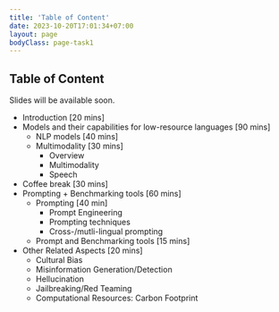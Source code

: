 ```yaml
---
title: 'Table of Content'
date: 2023-10-20T17:01:34+07:00
layout: page
bodyClass: page-task1
---
```



## Table of Content
Slides will be available soon. 

- Introduction [20 mins]
- Models and their capabilities for low-resource languages [90 mins]
  - NLP models [40 mins]   
  - Multimodality [30 mins]
    -  Overview
    - Multimodality
    - Speech
- Coffee break [30 mins]
- Prompting + Benchmarking tools [60 mins]
  - Prompting [40 min]
    - Prompt Engineering
    - Prompting techniques
    - Cross-/mutli-lingual prompting
  - Prompt and Benchmarking tools [15 mins]
- Other Related Aspects [20 mins]
  - Cultural Bias
  - Misinformation Generation/Detection
  - Hellucination
  - Jailbreaking/Red Teaming
  - Computational Resources: Carbon Footprint

